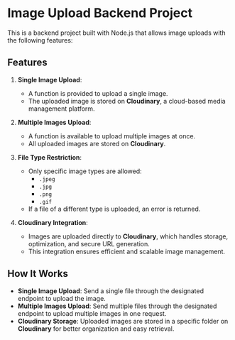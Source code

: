 # Image Upload Backend Project

This is a backend project built with Node.js that allows image uploads with the following features:

## Features

1. **Single Image Upload**:
   - A function is provided to upload a single image.
   - The uploaded image is stored on **Cloudinary**, a cloud-based media management platform.

2. **Multiple Images Upload**:
   - A function is available to upload multiple images at once.
   - All uploaded images are stored on **Cloudinary**.

3. **File Type Restriction**:
   - Only specific image types are allowed:
     - `.jpeg`
     - `.jpg`
     - `.png`
     - `.gif`
   - If a file of a different type is uploaded, an error is returned.

4. **Cloudinary Integration**:
   - Images are uploaded directly to **Cloudinary**, which handles storage, optimization, and secure URL generation.
   - This integration ensures efficient and scalable image management.

## How It Works

- **Single Image Upload**: Send a single file through the designated endpoint to upload the image.
- **Multiple Images Upload**: Send multiple files through the designated endpoint to upload multiple images in one request.
- **Cloudinary Storage**: Uploaded images are stored in a specific folder on **Cloudinary** for better organization and easy retrieval.


  
